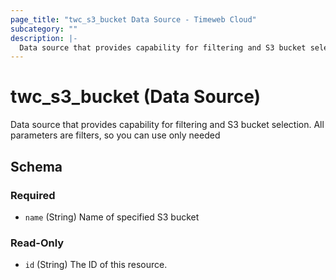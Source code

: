 ```yaml
---
page_title: "twc_s3_bucket Data Source - Timeweb Cloud"
subcategory: ""
description: |-
  Data source that provides capability for filtering and S3 bucket selection. All parameters are filters, so you can use only needed
---
```


# twc_s3_bucket (Data Source)

Data source that provides capability for filtering and S3 bucket selection. All parameters are filters, so you can use only needed



<!-- schema generated by tfplugindocs -->
## Schema

### Required

- `name` (String) Name of specified S3 bucket

### Read-Only

- `id` (String) The ID of this resource.

